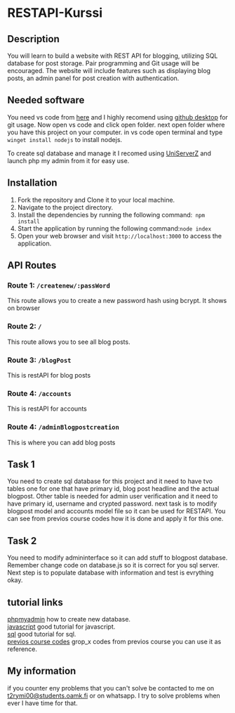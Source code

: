 # RESTAPI-Kurssi

## Description

You will learn to build a website with REST API for blogging, utilizing SQL database for post storage. Pair programming and Git usage will be encouraged. The website will include features such as displaying blog posts, an admin panel for post creation with authentication.

## Needed software

You need vs code from [here](https://code.visualstudio.com/) and I highly recomend using [github desktop](https://desktop.github.com/) for git usage. Now open vs code and click open folder. next open folder where you have this project on your computer. in vs code open terminal and type ```winget install nodejs``` to install nodejs. 

To create sql database and manage it I recomed using [UniServerZ](https://www.uniformserver.com/) and launch php my admin from it for easy use.

## Installation

1. Fork the repository and Clone it to your local machine.
2. Navigate to the project directory.
3. Install the dependencies by running the following command:``` npm install```
4. Start the application by running the following command:```node index```
5. Open your web browser and visit `http://localhost:3000` to access the application.

## API Routes
### Route 1: `/createnew/:passWord`
This route allows you to create a new password hash using bcrypt. It shows on browser
### Route 2: `/`
This route allows you to see all blog posts. 
### Route 3: `/blogPost`
This is restAPI for blog posts
### Route 4: `/accounts`
This is restAPI for accounts
### Route 4: `/adminBlogpostcreation`
This is where you can add blog posts 

## Task 1
You need to create sql database for this project and it need to have tvo tables one for one that have primary id, blog post headline and the actual blogpost. Other table is needed for admin user verification and it need to have primary id, username and crypted password.
next task is to modify blogpost model and accounts model file so it can be used for RESTAPI. You can see from previos course codes how it is done and apply it for this one.

## Task 2
You need to modify admininterface so it can add stuff to blogpost database.
Remember change code on database.js so it is correct for you sql server.
Next step is to populate database with information and test is evrything okay. 


## tutorial links
[phpmyadmin](https://www.youtube.com/watch?v=JgAyGjcNrIQ&t=400s) how to create new database.  
[javascript](https://www.w3schools.com/js/default.asp) good tutorial for javascript.  
[sql](https://www.w3schools.com/sql/default.asp) good tutorial for sql.  
[previos course codes](https://github.com/banksimul-2023-22spo/group_x) grop_x codes from previos course you can use it as reference.  

## My information
if you counter eny problems that you can't solve be contacted to me on t2rymi00@students.oamk.fi or on whatsapp. I try to solve problems when ever I have time for that.